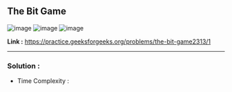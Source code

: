 ## The Bit Game 

![image](https://user-images.githubusercontent.com/23376002/192096913-dd3f46fe-a47e-4fe6-85c5-53122bb2459a.png)
![image](https://user-images.githubusercontent.com/23376002/192096923-b7b3f5de-8ebd-457b-b1a3-1f57638ffea4.png)
![image](https://user-images.githubusercontent.com/23376002/192096937-c6d879df-3f9e-44bb-8922-a569322cace7.png)


**Link :** https://practice.geeksforgeeks.org/problems/the-bit-game2313/1

-------------------------------------------------------------------------------------------------------------------------------------------------------


### Solution :

- Time Complexity : 
